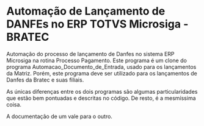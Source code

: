 # Automação de Lançamento de DANFEs no ERP TOTVS Microsiga - BRATEC  

Automação do processo de lançamento de Danfes no sistema ERP Microsiga na rotina Processo Pagamento. Este programa é um clone do programa Automacao_Documento_de_Entrada, usado para os lançamentos da Matriz. Porém, este programa deve ser utilizado para os lançamentos de Danfes da Bratec e suas filiais.

As únicas diferenças entre os dois programas são algumas particularidades que estão bem pontuadas e descritas no código. De resto, é a mesmíssima coisa.

A documentação de um vale para o outro.
